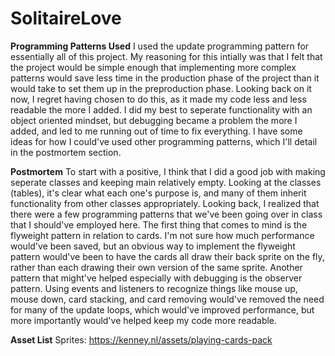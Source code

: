 # SolitaireLove

**Programming Patterns Used**
I used the update programming pattern for essentially all of this project. My reasoning for this intially was that I felt that the project would be 
simple enough that implementing more complex patterns would save less time in the production phase of the project than it would take to set them up
in the preproduction phase. Looking back on it now, I regret having chosen to do this, as it made my code less and less readable the more I added. I
did my best to seperate functionality with an object oriented mindset, but debugging became a problem the more I added, and led to me running out of
time to fix everything. I have some ideas for how I could've used other programming patterns, which I'll detail in the postmortem section.

**Postmortem**
To start with a positive, I think that I did a good job with making seperate classes and keeping main relatively empty. Looking at the classes (tables),
it's clear what each one's purpose is, and many of them inherit functionality from other classes appropriately.
Looking back, I realized that there were a few programming patterns that we've been going over in class that I should've employed here. The first thing that
comes to mind is the flyweight pattern in relation to cards. I'm not sure how much performance would've been saved, but an obvious way to implement the
flyweight pattern would've been to have the cards all draw their back sprite on the fly, rather than each drawing their own version of the same sprite.
Another pattern that might've helped especially with debugging is the observer pattern. Using events and listeners to recognize things like mouse up, mouse down,
card stacking, and card removing would've removed the need for many of the update loops, which would've improved performance, but more importantly would've helped
keep my code more readable.

**Asset List**
Sprites: https://kenney.nl/assets/playing-cards-pack